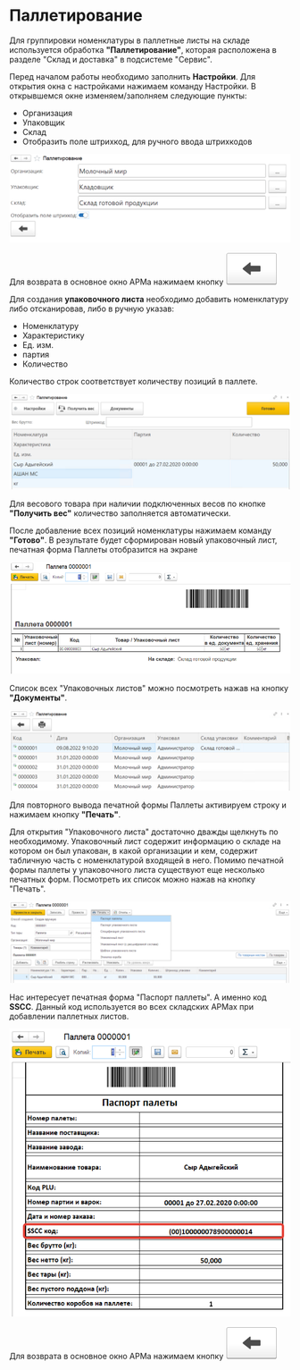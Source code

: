 # Паллетирование

Для группировки номенклатуры в паллетные листы на складе используется обработка **"Паллетирование"**, которая расположена в разделе "Склад и доставка" в подсистеме "Сервис".

Перед началом работы необходимо заполнить **Настройки**. Для открытия окна с настройками нажимаем команду Настройки. В открывшемся окне изменяем/заполняем следующие пункты:

- Организация
- Упаковщик
- Склад
- Отобразить поле штрихкод, для ручного ввода штрихкодов

![1](Paletirovanie.assets/1.png)

Для возврата в основное окно АРМа нажимаем кнопку ![2](Paletirovanie.assets/2.png)

Для создания **упаковочного листа** необходимо добавить номенклатуру либо отсканировав, либо в ручную указав:

- Номенклатуру
- Характеристику
- Ед. изм.
- партия
- Количество

Количество строк соответствует количеству позиций в паллете.

![3](Paletirovanie.assets/3.png)

Для весового товара при наличии подключенных весов по кнопке **"Получить вес"** количество заполняется автоматически.

После добавление всех позиций номенклатуры нажимаем команду **"Готово"**. В результате будет сформирован новый упаковочный лист, печатная форма Паллеты отобразится на экране

![4](Paletirovanie.assets/4.png)

Список всех "Упаковочных листов" можно посмотреть нажав на кнопку **"Документы"**. 

![5](Paletirovanie.assets/5.png)

Для повторного вывода печатной формы Паллеты активируем строку и нажимаем кнопку **"Печать"**.

Для открытия "Упаковочного листа" достаточно дважды щелкнуть по необходимому. Упаковочный лист содержит информацию о складе на котором он был упакован, в какой организации и кем, содержит табличную часть с номенклатурой входящей в него. 
Помимо печатной формы паллеты у упаковочного листа существуют еще несколько печатных форм. Посмотреть их список можно нажав на кнопку "Печать".

![6](Paletirovanie.assets/6.png)

Нас интересует печатная форма "Паспорт паллеты". А именно код **SSCC**. Данный код используется во всех складских АРМах при добавлении паллетных листов.

![7](Paletirovanie.assets/7.png)

Для возврата в основное окно АРМа нажимаем кнопку ![2](Paletirovanie.assets/2.png)